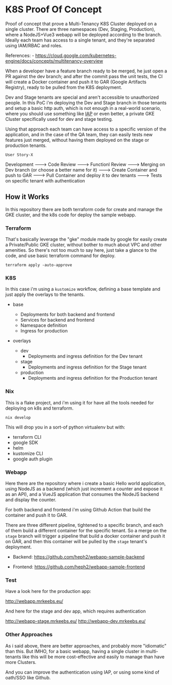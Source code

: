 # K8S Proof Of Concept

Proof of concept that prove a Multi-Tenancy K8S Cluster deployed on a
single cluster.  There are three namespaces (Dev, Staging,
Production), where a NodeJS+Vue3 webapp will be deployed according to
the branch.  Ideally each team has access to a single tenant, and
they're separated using IAM/RBAC and roles.

References: 
	- https://cloud.google.com/kubernetes-engine/docs/concepts/multitenancy-overview

When a developer have a feature branch ready to be merged, he just
open a PR against the dev branch; and after the commit pass the unit
tests, the CI will create a Docker container and push it to GAR (Google
Artifacts Registry), ready to be pulled from the K8S deployment.

Dev and Stage tenants are special and aren't accessible to
unauthorized people.  In this PoC i'm deploying the Dev and Stage
branch in those tenants and setup a basic http auth, which is not
enough in a real-world scenario, where you should use something like
[IAP](https://cloud.google.com/iap/docs/enabling-kubernetes-howto) or
even better, a private GKE Cluster specifically used for dev and stage
testing.

Using that approach each team can have access to a specific version of
the application, and in the case of the QA team, they can easily tests
new features just merged, without having them deployed on the stage or
production tenants.

`User Story-X`

Development ---> Code Review ---> Functionl Review ---> Merging on Dev
branch (or choose a better name for it) ---> Create Container and push
to GAR ---> Pull Container and deploy it to dev tenants ---> Tests on
specific tenant with authentication

## How it Works

In this repository there are both terraform code for create and manage
the GKE cluster, and the k8s code for deploy the sample webapp.

### Terraform

That's basically leverage the "gke" module made by google for easily
create a Private/Public GKE cluster, without bother to much about VPC
and other amenities.  So there's not too much to say here, just take a
glance to the code, and use basic terraform command for deploy.

	terraform apply -auto-approve

### K8S

In this case i'm using a `kustomize` workflow, defining a base
template and just apply the overlays to the tenants.

- base
  - Deployments for both backend and frontend
  - Services for backend and frontend
  - Namespace definition
  - Ingress for production
  
- overlays
  - dev
	- Deployments and ingress definition for the Dev tenant
  - stage
	- Deployments and ingress definition for the Stage tenant
  - production
	- Deployments and ingress definition for the Production tenant
  
### Nix

This is a flake project, and i'm using it for have all the tools
needed for deploying on k8s and terraform.

	nix develop

This will drop you in a sort-of python virtualenv but with:
 - terraform CLI
 - google SDK
 - helm
 - kustomize CLI
 - google auth plugin

### Webapp

Here there are the repository where i create a basic Hello world
application, using NodeJS as a backend (which just increment a counter
and expose it as an API), and a VueJS application that consumes the
NodeJS backend and display the counter.

For both backend and frontend i'm using Github Action that build the
container and push it to GAR.

There are three different pipeline, tightened to a specific branch, and
each of them build a different container for the specific tenant.  So
a merge on the `stage` branch will trigger a pipeline that build a
docker container and push it on GAR, and then this container will be
pulled by the `stage` tenant's deployment.

- Backend:
https://github.com/heph2/webapp-sample-backend

- Frontend:
https://github.com/heph2/webapp-sample-frontend

### Test

Have a look here for the production app:

http://webapp.mrkeebs.eu/

And here for the stage and dev app, which requires authentication

http://webapp-stage.mrkeebs.eu/
http://webapp-dev.mrkeebs.eu/

### Other Approaches

As i said above, there are better approaches, and probably more
"idiomatic" than this. But IMHO, for a basic webapp, having a single
cluster in multi-tenants like this will be more cost-effective and
easily to manage than have more Clusters.

And you can improve the authentication using IAP, or using some kind
of oath/SSO like Github.

